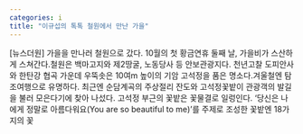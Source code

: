 ```yaml
---
categories: i
title: "이규섭의 톡톡 철원에서 만난 가을"
---
```

[뉴스더원] 가을을 만나러 철원으로 갔다. 10월의 첫 황금연휴 둘째 날, 가을비가 스산하게 스쳐간다.철원은 백마고지와 제2땅굴, 노동당사 등 안보관광지다. 천년고찰 도피안사와 한탄강 협곡 가운데 우뚝솟은 10여m 높이의 기암 고석정을 품은 명소다.겨울철엔 탐조여행으로 유명하다. 최근엔 순담계곡의 주상절리 잔도와 고석정꽃밭이 관광객의 발길을 불러 모은다기에 찾아 나섰다. 고석정 부근의 꽃밭은 꽃물결로 일렁인다. ‘당신은 나에게 정말로 아름다워요(You are so beautiful to me)’를 주제로 조성한 꽃밭엔 18가지의 꽃
